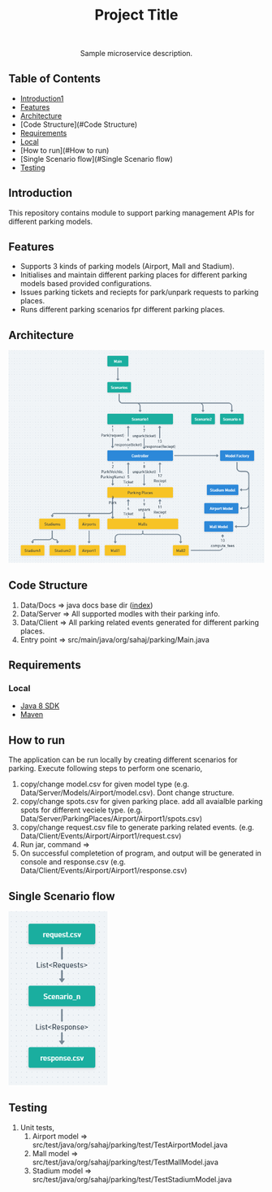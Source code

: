 <h1 align="center"> Project Title </h1> <br>

<p align="center">
  Sample microservice description.
</p>


## Table of Contents

- [Introduction1](#Introduction)
- [Features](#Features)
- [Architecture](#Architecture)
- [Code Structure](#Code Structure)
- [Requirements](#Requirements)
- [Local](#Local)
- [How to run](#How to run)
- [Single Scenario flow](#Single Scenario flow)
- [Testing](#Testing)

## Introduction

This repository contains module to support parking management APIs for different parking models.

## Features

* Supports 3 kinds of parking models (Airport, Mall and Stadium).
* Initialises and maintain different parking places for different parking models based provided configurations.
* Issues parking tickets and reciepts for park/unpark requests to parking places.
* Runs different parking scenarios fpr different parking places.

## Architecture
![img.png](img.png)

## Code Structure
1. Data/Docs => java docs base dir ([index](Data/Docs/index.html))
2. Data/Server => All supported modles with their parking info.
3. Data/Client => All parking related events generated for different parking places.
4. Entry point => src/main/java/org/sahaj/parking/Main.java

## Requirements

### Local
* [Java 8 SDK](http://www.oracle.com/technetwork/java/javase/downloads/jdk8-downloads-2133151.html)
* [Maven](https://maven.apache.org/download.cgi)

## How to run
The application can be run locally by creating different scenarios for parking.
Execute following steps to perform one scenario,
1. copy/change model.csv for given model type (e.g. Data/Server/Models/Airport/model.csv). Dont change structure.
2. copy/change spots.csv for given parking place. add all avaialble parking spots for different veciele type. (e.g. Data/Server/ParkingPlaces/Airport/Airport1/spots.csv)
3. copy/change request.csv file to generate parking related events. (e.g. Data/Client/Events/Airport/Airport1/request.csv)
4. Run jar, command => 
5. On successful completetion of program, and output will be generated in console and response.csv (e.g. Data/Client/Events/Airport/Airport1/response.csv)

## Single Scenario flow
![img_1.png](img_1.png)

## Testing
1. Unit tests,
   1. Airport model => src/test/java/org/sahaj/parking/test/TestAirportModel.java
   2. Mall model => src/test/java/org/sahaj/parking/test/TestMallModel.java
   3. Stadium model => src/test/java/org/sahaj/parking/test/TestStadiumModel.java
